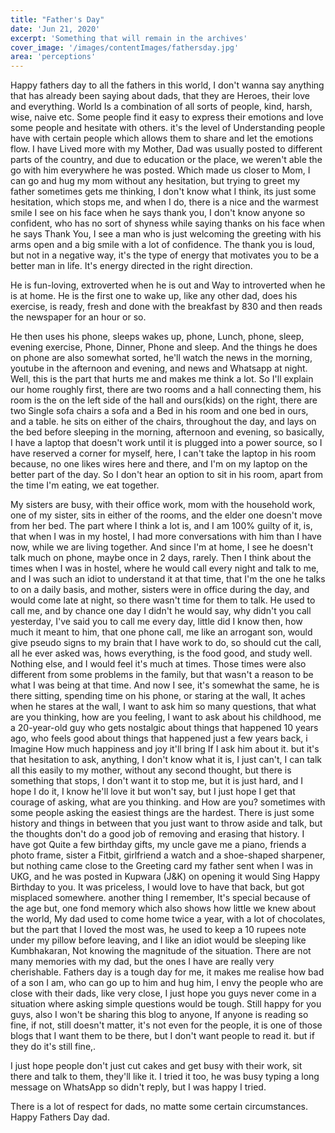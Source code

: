```yaml
---
title: "Father's Day"
date: 'Jun 21, 2020'
excerpt: 'Something that will remain in the archives'
cover_image: '/images/contentImages/fathersday.jpg'
area: 'perceptions'
---
```


Happy fathers day to all the fathers in this world, I don't wanna say anything that has already been saying about dads, that they are Heroes, their love and everything.
World Is a combination of all sorts of people, kind, harsh, wise, naive etc. Some people find it easy to express their emotions and love some people and hesitate with others. 
it's the level of Understanding people have with certain people which allows them to share and let the emotions flow. 
I have Lived more with my Mother, Dad was usually posted to different parts of the country, and due to education or the place, we weren't able the go with him everywhere he was posted.  Which made us closer to Mom, I can go and hug my mom without any hesitation, but trying to greet my father sometimes gets me thinking, I don't know what I think, its just some hesitation, which stops me, and when I do, there is a nice and the warmest smile I see on his face when he says thank you, I don't know anyone so confident, who has no sort of shyness while saying thanks on his face when he says Thank You, I see a man who is just welcoming the greeting with his arms open and a big smile with a lot of confidence. The thank you is loud, but not in a negative way, it's the type of energy that motivates you to be a better man in life. It's energy directed in the right direction. 

He is fun-loving, extroverted when he is out and Way to introverted when he is at home. 
He is the first one to wake up, like any other dad, does his exercise, is ready, fresh and done with the breakfast by 830 and then reads the newspaper for an hour or so.

He then uses his phone, sleeps wakes up, phone, Lunch, phone, sleep, evening exercise, Phone, Dinner, Phone and sleep. And the things he does on phone are also somewhat sorted, he'll watch the news in the morning, youtube in the afternoon and evening, and news and Whatsapp at night.
Well, this is the part that hurts me and makes me think a lot.
So I'll explain our home roughly first, there are two rooms and a hall connecting them, his room is the on the left side of the hall and ours(kids) on the right, there are two Single sofa chairs a sofa and a Bed in his room and one bed in ours, and a table. he sits on either of the chairs, throughout the day, and lays on the bed before sleeping in the morning, afternoon and evening, so basically, I have a laptop that doesn't work until it is plugged into a power source, so I have reserved a corner for myself, here, I can't take the laptop in his room because, no one likes wires here and there, and I'm on my laptop on the better part of the day. So I don't hear an option to sit in his room, apart from the time I'm eating, we eat together.

My sisters are busy, with their office work, mom with the household work, one of my sister, sits in either of the rooms, and the elder one doesn't move from her bed. The part where I think a lot is, and I am 100% guilty of it, is, that when  I was in my hostel, I had more conversations with him than I have now, while we are living together. And since I'm at home, I see he doesn't talk much on phone, maybe once in 2 days, rarely. Then I think about the times when I was in hostel, where he would call every night and talk to me, and I was such an idiot to understand it at that time, that I'm the one he talks to on a daily basis, and mother, sisters were in office during the day, and would come late at night, so there wasn't time for them to talk. He used to call me, and by chance one day I didn't he would say, why didn't you call yesterday, I've said you to call me every day, little did I know then, how much it meant to him, that one phone call, me like an arrogant son, would give pseudo signs to my brain that I have work to do, so should cut the call, all he ever asked was, hows everything, is the food good, and study well. Nothing else, and I would feel it's much at times. Those times were also different from some problems in the family, but that wasn't a reason to be what I was being at that time. 
And now I see, it's somewhat the same, he is there sitting, spending time on his phone, or staring at the wall, It aches when he stares at the wall, I want to ask him so many questions, that what are you thinking, how are you feeling, I want to ask about his childhood, me a 20-year-old guy who gets nostalgic about things that happened 10 years ago, who feels good about things that happened just a few years back, i Imagine How much happiness and joy it'll bring If I ask him about it. 
but it's that hesitation to ask, anything, I don't know what it is, I just can't, I can talk all this easily to my mother, without any second thought, but there is something that stops, I don't want it to stop me, but it is just hard, and I hope I do it, I know he'll love it but won't say, but I just hope I get that courage of asking, what are you thinking. and How are you? sometimes with some people asking the easiest things are the hardest. There is just some history and things in between that you just want to throw aside and talk, but the thoughts don't do a good job of removing and erasing that history.
I have got Quite a few birthday gifts, my uncle gave me a piano, friends a photo frame, sister a Fitbit, girlfriend a watch and a shoe-shaped sharpener, but nothing came close to the Greeting card my father sent when I was in UKG, and he was posted in Kupwara (J&K) on opening it would Sing Happy Birthday to you. It was priceless, I would love to have that back, but got misplaced somewhere. 
another thing I remember, It's special because of the age but, one fond memory which also shows how little we knew about the world, My dad used to come home twice a year, with a lot of chocolates, but the part that I loved the most was, he used to keep a 10 rupees note under my pillow before leaving, and I like an idiot would be sleeping like Kumbhakaran, Not knowing the magnitude of the situation. 
There are not many memories with my dad, but the ones I have are really very cherishable. 
Fathers day is a tough day for me, it makes me realise how bad of a son I am, who can go up to him and hug him, I envy the people who are close with their dads, like very close, I just hope you guys never come in a situation where asking simple questions would be tough. Still happy for you guys, also I won't be sharing this blog to anyone, If anyone is reading so fine, if not, still doesn't matter, it's not even for the people, it is one of those blogs that I want them to be there, but I don't want people to read it. but if they do it's still fine,.

I just hope people don't just cut cakes and get busy with their work, sit there and talk to them, they'll like it. I tried it too, he was busy typing a long message on WhatsApp so didn't reply, but I was happy I tried. 

There is a lot of respect for dads, no matte some certain circumstances.
Happy Fathers Day dad.


